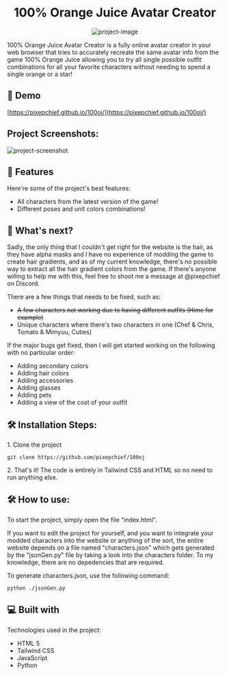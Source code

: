 <h1 align="center" id="title">100% Orange Juice Avatar Creator</h1>

<p align="center"><img src="https://cdn.discordapp.com/attachments/554291039175835658/1246886392894586983/logo.png?ex=665e04f2&amp;is=665cb372&amp;hm=73944a8793c88b3f90917ba1dce103aba4be2684ea619a0ec37217c6326d6df4&amp;" alt="project-image"></p>

<p id="description">100% Orange Juice Avatar Creator is a fully online avatar creator in your web browser that tries to accurately recreate the same avatar info from the game 100% Orange Juice allowing you to try all single possible outfit combinations for all your favorite characters without needing to spend a single orange or a star!</p>

<h2>🚀 Demo</h2>

[https://pixepchief.github.io/100oj/](https://pixepchief.github.io/100oj/)

<h2>Project Screenshots:</h2>

<img src="https://cdn.discordapp.com/attachments/554291039175835658/1246887357161017364/image.png?ex=665e05d7&amp;is=665cb457&amp;hm=8d1038273d6e29771e0937d946b1c9c65537a3dbfd30c663e435fcf7c37489c1&amp;" alt="project-screenshot" w>

  
<h2>🧐 Features</h2>

Here're some of the project's best features:

*   All characters from the latest version of the game!
*   Different poses and unit colors combinations!

<h2>🤔 What's next?</h2>

Sadly, the only thing that I couldn't get right for the website is the hair, as they have alpha masks and I have no experience of modding the game to create hair gradients, and as of my current knowledge, there's no possible way to extract all the hair gradient colors from the game. If there's anyone willing to help me with this, feel free to shoot me a message at @pixepchief on Discord.

There are a few things that needs to be fixed, such as:

* ~~A few characters not working due to having different outfits (Hime for example)~~
* Unique characters where there's two characters in one (Chef & Chris, Tomato & Mimyuu, Cuties)

If the major bugs get fixed, then I will get started working on the following with no particular order:
* Adding secondary colors
* Adding hair colors
* Adding accessories
* Adding glasses
* Adding pets
* Adding a view of the cost of your outfit

<h2>🛠️ Installation Steps:</h2>

<p>1. Clone the project</p>

```
git clone https://github.com/pixepchief/100oj
```

<p>2. That's it! The code is entirely in Tailwind CSS and HTML so no need to run anything else.</p>

<h2>🛠 How to use:</h2>

To start the project, simply open the file "index.html".

<p>If you want to edit the project for yourself, and you want to integrate your modded characters into the website or anything of the sort, the entire website depends on a file named "characters.json" which gets generated by the "jsonGen.py" file by taking a look into the characters folder. To my knowledge, there are no depedencies that are required.</p>

To generate  characters.json, use the following command:


```
python ./jsonGen.py
```


  
  
<h2>💻 Built with</h2>

Technologies used in the project:

*   HTML 5
*   Tailwind CSS
*   JavaScript
*   Python
